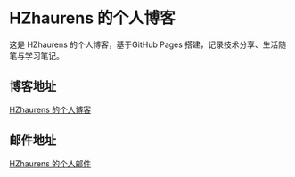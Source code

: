 

# HZhaurens 的个人博客

这是 HZhaurens 的个人博客，基于GitHub Pages 搭建，记录技术分享、生活随笔与学习笔记。

## 博客地址

[HZhaurens 的个人博客](URL_ADDRESShaurens.github.io/)
## 邮件地址
[HZhaurens 的个人邮件](h.zhaurens.outlook.com)


